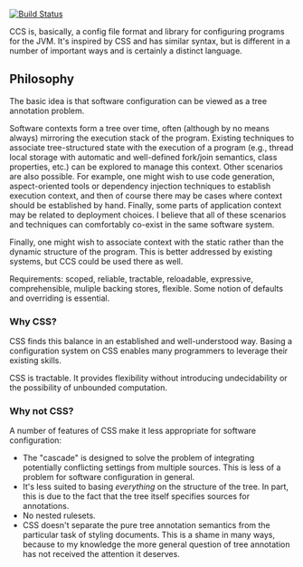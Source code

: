 [![Build Status](https://travis-ci.org/hellige/ccs.svg?branch=master)](https://travis-ci.org/hellige/ccs)

CCS is, basically, a config file format and library for configuring programs
for the JVM. It's inspired by CSS and has similar syntax, but is different in
a number of important ways and is certainly a distinct language.

Philosophy
----------

The basic idea is that software configuration can be viewed as a tree
annotation problem.

Software contexts form a tree over time, often (although by no means always)
mirroring the execution stack of the program. Existing techniques to associate
tree-structured state with the execution of a program (e.g., thread local
storage with automatic and well-defined fork/join semantics, class properties,
etc.) can be explored to manage this context. Other scenarios are also
possible. For example, one might wish to use code generation, aspect-oriented
tools or dependency injection techniques to establish execution context, and
then of course there may be cases where context should be established by hand.
Finally, some parts of application context may be related to deployment
choices. I believe that all of these scenarios and techniques can comfortably
co-exist in the same software system.

Finally, one might wish to associate context with the static rather than the
dynamic structure of the program. This is better addressed by existing systems,
but CCS could be used there as well.

Requirements: scoped, reliable, tractable, reloadable, expressive,
comprehensible, muliple backing stores, flexible. Some notion of defaults and
overriding is essential.

### Why CSS? ###

CSS finds this balance in an established and well-understood way. Basing a
configuration system on CSS enables many programmers to leverage their existing
skills.

CSS is tractable. It provides flexibility without introducing undecidability
or the possibility of unbounded computation.

### Why not CSS? ###

A number of features of CSS make it less appropriate for software
configuration:

  - The "cascade" is designed to solve the problem of integrating potentially
    conflicting settings from multiple sources. This is less of a problem for
    software configuration in general.
  - It's less suited to basing *everything* on the structure of the tree. In
    part, this is due to the fact that the tree itself specifies sources for
    annotations.
  - No nested rulesets.
  - CSS doesn't separate the pure tree annotation semantics from the
    particular task of styling documents. This is a shame in many ways,
    because to my knowledge the more general question of tree annotation has
    not received the attention it deserves.

